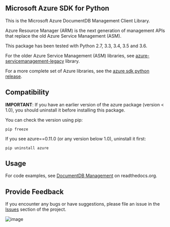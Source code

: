 ## Microsoft Azure SDK for Python

This is the Microsoft Azure DocumentDB Management Client Library.

Azure Resource Manager (ARM) is the next generation of management APIs
that replace the old Azure Service Management (ASM).

This package has been tested with Python 2.7, 3.3, 3.4, 3.5 and 3.6.

For the older Azure Service Management (ASM) libraries, see
[azure-servicemanagement-legacy](https://pypi.python.org/pypi/azure-servicemanagement-legacy)
library.

For a more complete set of Azure libraries, see the
[azure sdk python release](https://aka.ms/azsdk/python/all).

## Compatibility

**IMPORTANT**: If you have an earlier version of the azure package
(version < 1.0), you should uninstall it before installing this
package.

You can check the version using pip:

``` shell
pip freeze
```

If you see azure==0.11.0 (or any version below 1.0), uninstall it first:

``` shell
pip uninstall azure
```

## Usage

For code examples, see [DocumentDB
Management](https://azure-sdk-for-python.readthedocs.org/en/latest/sample_azure-mgmt-documentdb.html)
on readthedocs.org.

## Provide Feedback

If you encounter any bugs or have suggestions, please file an issue in
the [Issues](https://github.com/Azure/azure-sdk-for-python/issues)
section of the project.

![image](https://azure-sdk-impressions.azurewebsites.net/api/impressions/azure-sdk-for-python%2Fazure-mgmt-documentdb%2FREADME.png)
